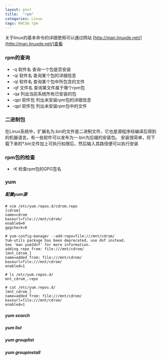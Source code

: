 ```yaml
---
layout: post
title:  "rpm"
categories: Linux
tags: RHCSA rpm
---
```


关于linux的基本命令的详细使用可以通过网站 [http://man.linuxde.net/](http://man.linuxde.net/)查看

### rpm的查询

*    -q 软件名  查询一个包是否安装
*    -qi 软件名 查询某个包的详细信息
*    -ql 软件名 查询某个包中所包含的文件
*    -qf 文件名 查询某文件属于哪个rpm包
*    -qa        列出当前系统所有已安装的包
*    -qpi 软件包    列出未安装rpm包的详细信息
*    -qpl 软件包    列出未安装rpm包中的文件

### 二进制包

在Linux系统中，扩展名为.bin的文件是二进制文件，它也是源程序经编译后得到的机器语言。有一些软件可以发布为一.bin为后缀的安装包。 
安装很简单，将下载下来的*.bin文件加上可执行权限后，然后输入其路径便可以执行安装

### rpm包的检查

*    -K 检查rpm包的GPG签名

### yum

##### 配置yum源

```
# vim /etc/yum.repos.d/cdrom.repo
[cdrom]
name=cdrom
baseurl=file:///mnt/cdrom/
enabled=0
gpgcheck=0
```


```
# yum-config-manager --add-repo=file:///mnt/cdrom/
Yum-utils package has been deprecated, use dnf instead.
See 'man yum2dnf' for more information.
adding repo from: file:///mnt/cdrom/
[mnt_cdrom_]
name=added from: file:///mnt/cdrom/
baseurl=file:///mnt/cdrom/
enabled=1

# ls /etc/yum.repos.d/
mnt_cdrom_.repo

# cat /etc/yum.repos.d/
[mnt_cdrom_]
name=added from: file:///mnt/cdrom/
baseurl=file:///mnt/cdrom/
enabled=1
```

##### yum search

##### yum list

##### yum grouplist

##### yum groupinstall


